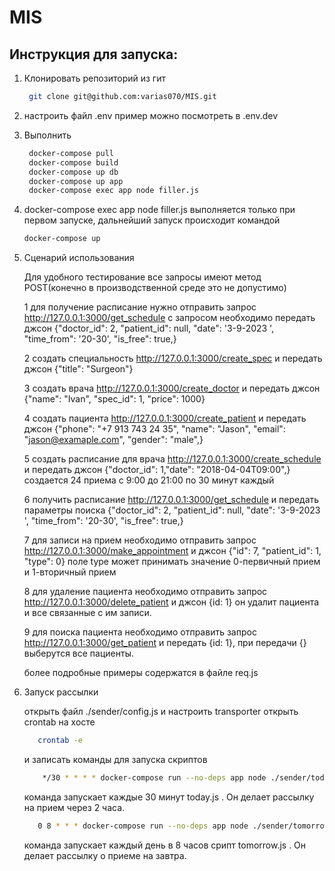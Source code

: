 # MIS

## Инструкция для запуска:

1. Клонировать репозиторий из гит

      ```bash
       git clone git@github.com:varias070/MIS.git
     ```
2. настроить файл .env пример можно посмотреть в .env.dev

3. Выполнить 

   ```bash
    docker-compose pull
    docker-compose build 
    docker-compose up db
    docker-compose up app
    docker-compose exec app node filler.js
   ```
4. docker-compose exec app node filler.js выполняется только при первом запуске, дальнейший запуск происходит командой
   ```bash
   docker-compose up
   ```

5. Сценарий использования

   Для удобного тестирование все запросы имеют метод POST(конечно в производственной среде это не допустимо)

   1 для получение расписание нужно отправить запрос http://127.0.0.1:3000/get_schedule с запросом необходимо передать джсон {"doctor_id": 2, "patient_id": null, "date": '3-9-2023 ', "time_from": '20-30', "is_free": true,}

   2 создать специальность http://127.0.0.1:3000/create_spec и передать джсон {"title": "Surgeon"}

   3 создать врача http://127.0.0.1:3000/create_doctor и передать джсон {"name": "Ivan", "spec_id": 1, "price": 1000}

   4 создать пациента http://127.0.0.1:3000/create_patient и передать джсон  {"phone": "+7 913 743 24 35", "name": "Jason", "email": "jason@examaple.com", "gender": "male",}

   5 создать расписание для врача http://127.0.0.1:3000/create_schedule и передать джсон {"doctor_id": 1,"date": "2018-04-04T09:00",} создается 24 приема  с 9:00 до 21:00 по 30 минут каждый

   6 получить расписание http://127.0.0.1:3000/get_schedule и передать параметры поиска {"doctor_id": 2, "patient_id": null, "date": '3-9-2023 ', "time_from": '20-30', "is_free": true,} 

   7 для записи на прием необходимо отправить запрос http://127.0.0.1:3000/make_appointment и джсон {"id": 7, "patient_id": 1, "type": 0} поле type может принимать значение 0-первичный прием и 1-вторичный прием
   
   8 для удаление пациента необходимо отправить запрос http://127.0.0.1:3000/delete_patient и джсон {id: 1} он удалит пациента и все связанные с им записи.
   
   9 для поиска пациента необходимо отправить запрос http://127.0.0.1:3000/get_patient и передать {id: 1}, при передачи {} выберутся все пациенты.

   более подробные примеры содержатся в файле req.js

6. Запуск рассылки 
   
   открыть файл ./sender/config.js и настроить transporter
   открыть crontab на хосте
   ```bash
      crontab -e
   ```
   и записать команды для запуска скриптов
   ```bash
       */30 * * * * docker-compose run --no-deps app node ./sender/today.js
   ```
   команда запускает каждые 30 минут today.js . Он делает рассылку на прием через 2 часа.

   ```bash
      0 8 * * * docker-compose run --no-deps app node ./sender/tomorrow.js
   ```
   команда запускает каждый день в 8 часов срипт tomorrow.js . Он делает рассылку o приеме на завтра.